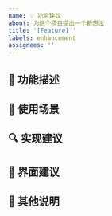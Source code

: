 ```yaml
---
name: 💡 功能建议
about: 为这个项目提出一个新想法
title: '[Feature] '
labels: enhancement
assignees: ''
---
```


## 💭 功能描述
<!-- 简明扼要地描述你想要的功能 -->


## 🎯 使用场景
<!-- 描述这个功能会在什么场景下使用，解决什么问题 -->


## 🔍 实现建议
<!-- 如果可以的话，描述你认为这个功能应该如何实现 -->


## 🎨 界面建议
<!-- 如果涉及界面改动，可以提供一些界面设计的建议或草图 -->


## 📝 其他说明
<!-- 添加任何其他相关的说明或截图 --> 